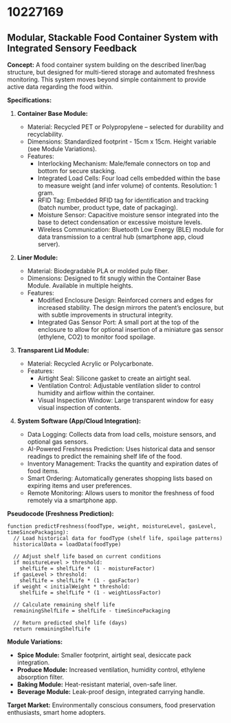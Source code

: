 # 10227169

## Modular, Stackable Food Container System with Integrated Sensory Feedback

**Concept:** A food container system building on the described liner/bag structure, but designed for multi-tiered storage and automated freshness monitoring. This system moves beyond simple containment to provide active data regarding the food within.

**Specifications:**

1.  **Container Base Module:**
    *   Material: Recycled PET or Polypropylene – selected for durability and recyclability.
    *   Dimensions: Standardized footprint - 15cm x 15cm. Height variable (see Module Variations).
    *   Features:
        *   Interlocking Mechanism: Male/female connectors on top and bottom for secure stacking.
        *   Integrated Load Cells: Four load cells embedded within the base to measure weight (and infer volume) of contents. Resolution: 1 gram.
        *   RFID Tag: Embedded RFID tag for identification and tracking (batch number, product type, date of packaging).
        *   Moisture Sensor: Capacitive moisture sensor integrated into the base to detect condensation or excessive moisture levels.
        *   Wireless Communication: Bluetooth Low Energy (BLE) module for data transmission to a central hub (smartphone app, cloud server).

2.  **Liner Module:**
    *   Material: Biodegradable PLA or molded pulp fiber.
    *   Dimensions: Designed to fit snugly within the Container Base Module. Available in multiple heights.
    *   Features:
        *   Modified Enclosure Design:  Reinforced corners and edges for increased stability. The design mirrors the patent’s enclosure, but with subtle improvements in structural integrity.
        *   Integrated Gas Sensor Port: A small port at the top of the enclosure to allow for optional insertion of a miniature gas sensor (ethylene, CO2) to monitor food spoilage.

3.  **Transparent Lid Module:**
    *   Material:  Recycled Acrylic or Polycarbonate.
    *   Features:
        *   Airtight Seal:  Silicone gasket to create an airtight seal.
        *   Ventilation Control: Adjustable ventilation slider to control humidity and airflow within the container.
        *   Visual Inspection Window: Large transparent window for easy visual inspection of contents.

4.  **System Software (App/Cloud Integration):**
    *   Data Logging:  Collects data from load cells, moisture sensors, and optional gas sensors.
    *   AI-Powered Freshness Prediction: Uses historical data and sensor readings to predict the remaining shelf life of the food.
    *   Inventory Management:  Tracks the quantity and expiration dates of food items.
    *   Smart Ordering:  Automatically generates shopping lists based on expiring items and user preferences.
    *   Remote Monitoring:  Allows users to monitor the freshness of food remotely via a smartphone app.

**Pseudocode (Freshness Prediction):**

```
function predictFreshness(foodType, weight, moistureLevel, gasLevel, timeSincePackaging):
  // Load historical data for foodType (shelf life, spoilage patterns)
  historicalData = loadData(foodType)

  // Adjust shelf life based on current conditions
  if moistureLevel > threshold:
    shelfLife = shelfLife * (1 - moistureFactor)
  if gasLevel > threshold:
    shelfLife = shelfLife * (1 - gasFactor)
  if weight < initialWeight * threshold:
    shelfLife = shelfLife * (1 - weightLossFactor)

  // Calculate remaining shelf life
  remainingShelfLife = shelfLife - timeSincePackaging

  // Return predicted shelf life (days)
  return remainingShelfLife
```

**Module Variations:**

*   **Spice Module:** Smaller footprint, airtight seal, desiccate pack integration.
*   **Produce Module:** Increased ventilation, humidity control, ethylene absorption filter.
*   **Baking Module:** Heat-resistant material, oven-safe liner.
*   **Beverage Module:** Leak-proof design, integrated carrying handle.

**Target Market:**  Environmentally conscious consumers, food preservation enthusiasts, smart home adopters.